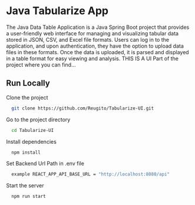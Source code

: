 # Java Tabularize App

The Java Data Table Application is a Java Spring Boot project that provides a user-friendly web interface for managing and visualizing tabular data stored in JSON, CSV, and Excel file formats. Users can log in to the application, and upon authentication, they have the option to upload data files in these formats. Once the data is uploaded, it is parsed and displayed in a table format for easy viewing and analysis.
THIS IS A UI Part of the project where you can find...



## Run Locally

Clone the project

```bash
  git clone https://github.com/Reugito/Tabularize-UI.git
```

Go to the project directory

```bash
  cd Tabularize-UI
```

Install dependencies

```bash
  npm install
```

Set Backend Url Path in .env file

```bash
  example REACT_APP_API_BASE_URL = "http://localhost:8080/api"
```

Start the server

```bash
  npm run start
```
